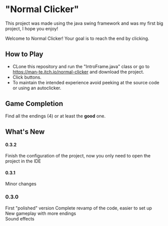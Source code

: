 
# "Normal Clicker"
This project was made using the java swing framework and was my first big project, I hope you enjoy!

Welcome to Normal Clicker! Your goal is to reach the end by clicking.

## How to Play

- CLone this repository and run the "IntroFrame.java" class or go to https://man-te.itch.io/normal-clicker and download the project.
- Click buttons.
- To maintain the intended experience avoid peeking at the source code or using an autoclicker.

## Game Completion

Find all the endings (4) or at least the **good** one.

## What's New

#### 0.3.2
Finish the configuration of the project, now you only need to open the project in the IDE

#### 0.3.1
Minor changes

### 0.3.0
First "polished" version
Complete revamp of the code, easier to set up  
New gameplay with more endings  
Sound effects  
